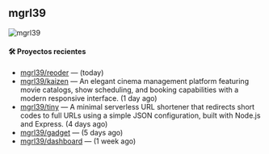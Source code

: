 ## mgrl39 
<p align="left"> <img src="https://komarev.com/ghpvc/?username=mgrbl&label=Profile%20views&color=0e75b6&style=flat" alt="mgrl39" /> </p>












#### 🛠 Proyectos recientes

- [mgrl39/reoder](https://github.com/mgrl39/reoder) —  (today)
- [mgrl39/kaizen](https://github.com/mgrl39/kaizen) — An elegant cinema management platform featuring movie catalogs, show scheduling, and booking capabilities with a modern responsive interface. (1 day ago)
- [mgrl39/tiny](https://github.com/mgrl39/tiny) —  A minimal serverless URL shortener that redirects short codes to full URLs using a simple JSON configuration, built with Node.js and Express. (4 days ago)
- [mgrl39/gadget](https://github.com/mgrl39/gadget) —  (5 days ago)
- [mgrl39/dashboard](https://github.com/mgrl39/dashboard) —  (1 week ago)




